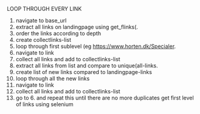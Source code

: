 LOOP THROUGH EVERY LINK

 1. navigate to base_url
 2. extract all links on landingpage using get_flinks(.
 3. order the links according to depth
 4. create collectlinks-list 
 5. loop through first sublevel (eg https://www.horten.dk/Specialer.
   1. navigate to link
   2. collect all links and add to collectlinks-list
 6. extract all links from list and compare to unique(all-links.
 7. create list of new links compared to landingpage-links
 8. loop through all the new links
   1. navigate to link
   2. collect all links and add to collectlinks-list
 9. go to 6. and repeat this until there are no more duplicates
 get first level of links using selenium
